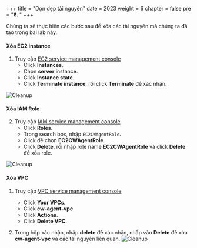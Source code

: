 +++
title = "Dọn dẹp tài nguyên"
date = 2023
weight = 6
chapter = false
pre = "<b>6. </b>"
+++

Chúng ta sẽ thực hiện các bước sau để xóa các tài nguyên mà chúng ta đã tạo trong bài lab này.

#### Xóa EC2 instance

1. Truy cập [EC2 service management console](https://console.aws.amazon.com/ec2/v2/home)
   + Click **Instances**.
   + Chọn **server** instance.
   + Click **Instance state**.
   + Click **Terminate instance**, rồi click **Terminate** để xác nhận.

![Cleanup](/images/6-cleanup/001-cleanup.png)

#### Xóa IAM Role

2. Truy cập [IAM service management console](https://console.aws.amazon.com/iamv2/home#/home)
   + Click **Roles**.
   + Trong search box, nhập `EC2CWAgentRole`.
   + Click để chọn **EC2CWAgentRole**.
   + Click **Delete**, rồi nhập role name **EC2CWAgentRole** và click **Delete** để xóa role.

![Cleanup](/images/6-cleanup/002-cleanup.png)

#### Xóa VPC

1. Truy cập [VPC service management console](https://console.aws.amazon.com/vpc/home)
   + Click **Your VPCs**.
   + Click **cw-agent-vpc**.
   + Click **Actions**.
   + Click **Delete VPC**.

2. Trong hộp xác nhận, nhập **delete** để xác nhận, nhấp vào **Delete** để xóa **cw-agent-vpc** và các tài nguyên liên quan.
![Cleanup](/images/6-cleanup/003-cleanup.png)